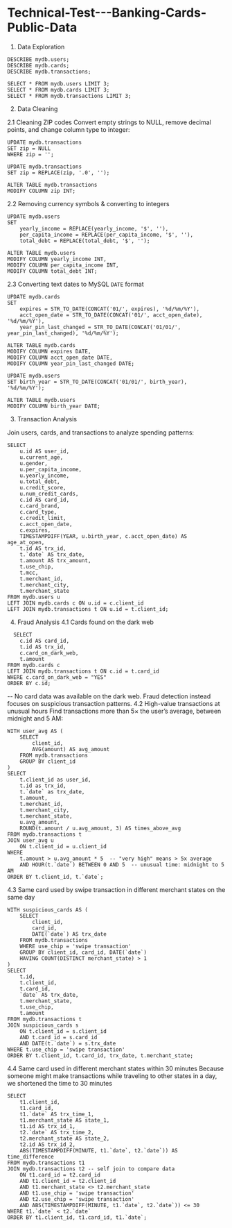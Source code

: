 # Technical-Test---Banking-Cards-Public-Data

1. Data Exploration
```
DESCRIBE mydb.users;
DESCRIBE mydb.cards;
DESCRIBE mydb.transactions;

SELECT * FROM mydb.users LIMIT 3;
SELECT * FROM mydb.cards LIMIT 3;
SELECT * FROM mydb.transactions LIMIT 3;
```
2. Data Cleaning

2.1 Cleaning ZIP codes
Convert empty strings to NULL, remove decimal points, and change column type to integer:
```
UPDATE mydb.transactions
SET zip = NULL
WHERE zip = '';

UPDATE mydb.transactions
SET zip = REPLACE(zip, '.0', '');

ALTER TABLE mydb.transactions
MODIFY COLUMN zip INT;
```
2.2 Removing currency symbols & converting to integers
```
UPDATE mydb.users
SET 
    yearly_income = REPLACE(yearly_income, '$', ''),
    per_capita_income = REPLACE(per_capita_income, '$', ''),
    total_debt = REPLACE(total_debt, '$', '');

ALTER TABLE mydb.users
MODIFY COLUMN yearly_income INT,
MODIFY COLUMN per_capita_income INT,
MODIFY COLUMN total_debt INT;
```
2.3 Converting text dates to MySQL `DATE` format
```
UPDATE mydb.cards
SET 
    expires = STR_TO_DATE(CONCAT('01/', expires), '%d/%m/%Y'),
    acct_open_date = STR_TO_DATE(CONCAT('01/', acct_open_date), '%d/%m/%Y'),
    year_pin_last_changed = STR_TO_DATE(CONCAT('01/01/', year_pin_last_changed), '%d/%m/%Y');

ALTER TABLE mydb.cards 
MODIFY COLUMN expires DATE,
MODIFY COLUMN acct_open_date DATE,
MODIFY COLUMN year_pin_last_changed DATE;

UPDATE mydb.users
SET birth_year = STR_TO_DATE(CONCAT('01/01/', birth_year), '%d/%m/%Y');

ALTER TABLE mydb.users 
MODIFY COLUMN birth_year DATE;
```
3. Transaction Analysis

Join users, cards, and transactions to analyze spending patterns:
```
SELECT
    u.id AS user_id,
    u.current_age,
    u.gender,
    u.per_capita_income,
    u.yearly_income,
    u.total_debt,
    u.credit_score,
    u.num_credit_cards,
    c.id AS card_id,
    c.card_brand,
    c.card_type,
    c.credit_limit,
    c.acct_open_date,
    c.expires,
    TIMESTAMPDIFF(YEAR, u.birth_year, c.acct_open_date) AS age_at_open,
    t.id AS trx_id,
    t.`date` AS trx_date,
    t.amount AS trx_amount,
    t.use_chip,
    t.mcc,
    t.merchant_id,
    t.merchant_city,
    t.merchant_state
FROM mydb.users u
LEFT JOIN mydb.cards c ON u.id = c.client_id
LEFT JOIN mydb.transactions t ON u.id = t.client_id;
```
4. Fraud Analysis
4.1 Cards found on the dark web
```
  SELECT
    c.id AS card_id,
    t.id AS trx_id,
    c.card_on_dark_web,
    t.amount
FROM mydb.cards c
LEFT JOIN mydb.transactions t ON c.id = t.card_id
WHERE c.card_on_dark_web = "YES"
ORDER BY c.id;
```
-- No card data was available on the dark web. Fraud detection instead focuses on suspicious transaction patterns.
4.2 High-value transactions at unusual hours
Find transactions more than 5× the user’s average, between midnight and 5 AM:
```
WITH user_avg AS (
    SELECT 
        client_id,
        AVG(amount) AS avg_amount
    FROM mydb.transactions
    GROUP BY client_id
)
SELECT 
    t.client_id as user_id,
    t.id as trx_id,
    t.`date` as trx_date,
    t.amount,
    t.merchant_id,
    t.merchant_city,
    t.merchant_state,
    u.avg_amount,
    ROUND(t.amount / u.avg_amount, 3) AS times_above_avg
FROM mydb.transactions t
JOIN user_avg u 
    ON t.client_id = u.client_id
WHERE 
    t.amount > u.avg_amount * 5  -- "very high" means > 5x average
    AND HOUR(t.`date`) BETWEEN 0 AND 5  -- unusual time: midnight to 5 AM
ORDER BY t.client_id, t.`date`;
```
4.3 Same card used by swipe transaction in different merchant states on the same day
```
WITH suspicious_cards AS (
    SELECT
        client_id,
        card_id,
        DATE(`date`) AS trx_date
    FROM mydb.transactions
    WHERE use_chip = 'swipe transaction'
    GROUP BY client_id, card_id, DATE(`date`)
    HAVING COUNT(DISTINCT merchant_state) > 1
)
SELECT
    t.id,
    t.client_id,
    t.card_id,
    `date` AS trx_date,
    t.merchant_state,
    t.use_chip,
    t.amount
FROM mydb.transactions t
JOIN suspicious_cards s
    ON t.client_id = s.client_id
    AND t.card_id = s.card_id
    AND DATE(t.`date`) = s.trx_date
WHERE t.use_chip = 'swipe transaction'
ORDER BY t.client_id, t.card_id, trx_date, t.merchant_state;
```

4.4 Same card used in different merchant states within 30 minutes
Because someone might make transactions while traveling to other states in a day, we shortened the time to 30 minutes
```
SELECT 
    t1.client_id,
    t1.card_id,
    t1.`date` AS trx_time_1,
    t1.merchant_state AS state_1,
    t1.id AS trx_id_1,
    t2.`date` AS trx_time_2,
    t2.merchant_state AS state_2,
    t2.id AS trx_id_2,
    ABS(TIMESTAMPDIFF(MINUTE, t1.`date`, t2.`date`)) AS time_difference
FROM mydb.transactions t1
JOIN mydb.transactions t2 -- self join to compare data
    ON t1.card_id = t2.card_id
    AND t1.client_id = t2.client_id
    AND t1.merchant_state <> t2.merchant_state
    AND t1.use_chip = 'swipe transaction'
    AND t2.use_chip = 'swipe transaction'
    AND ABS(TIMESTAMPDIFF(MINUTE, t1.`date`, t2.`date`)) <= 30
WHERE t1.`date` < t2.`date`
ORDER BY t1.client_id, t1.card_id, t1.`date`;
```




